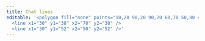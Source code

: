 ```yaml
---
title: Chat lines
editable: '<polygon fill="none" points="10,20 90,20 90,70 60,70 50,80 40,70 10,70"/>
  <line x1="30" y1="38" x2="70" y2="38" />  
  <line x1="30" y1="52" x2="50" y2="52" />'
---
```

